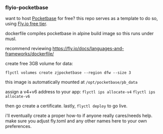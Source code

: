 ### flyio-pocketbase

want to host [Pocketbase](https://pocketbase.io/) for free? this repo serves as a template to do so, using [Fly.io free tier](https://fly.io/docs/about/pricing/).

dockerfile compiles pocketbase in alpine build image so this runs under musl.

recommend reviewing https://fly.io/docs/languages-and-frameworks/dockerfile/

create free 3GB volume for data:

`flyctl volumes create zjpocketbase --region dfw --size 3`

this image is automatically mounted at `/opt/pocketbase/pb_data`

assign a v4+v6 address to your app:
`flyctl ips allocate-v4`
`flyctl ips allocate-v6`

then go create a certificate. lastly, `flyctl deploy` to go live.

i'll eventually create a proper how-to if anyone really cares/needs help. make sure you adjust fly.toml and any other names here to your own preferences.

